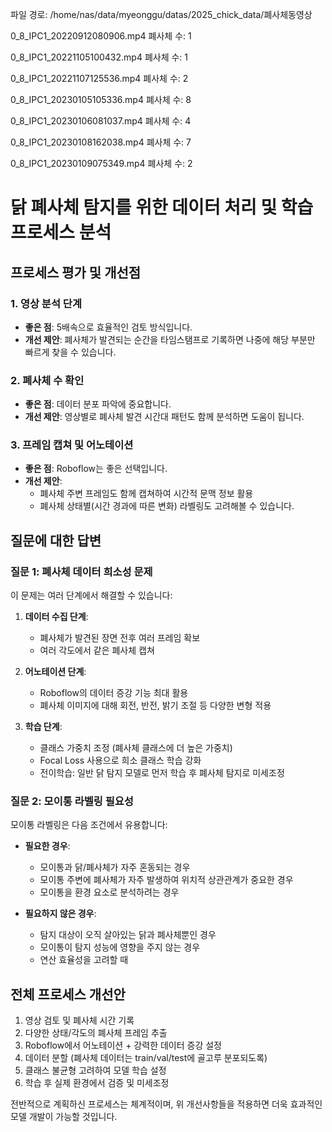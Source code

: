 파일 경로: /home/nas/data/myeonggu/datas/2025_chick_data/폐사체동영상

0_8_IPC1_20220912080906.mp4
폐사체 수: 1

0_8_IPC1_20221105100432.mp4
폐사체 수: 1

0_8_IPC1_20221107125536.mp4
폐사체 수: 2

0_8_IPC1_20230105105336.mp4
폐사체 수: 8

0_8_IPC1_20230106081037.mp4
폐사체 수: 4

0_8_IPC1_20230108162038.mp4
폐사체 수: 7

0_8_IPC1_20230109075349.mp4
폐사체 수: 2

# 닭 폐사체 탐지를 위한 데이터 처리 및 학습 프로세스 분석

## 프로세스 평가 및 개선점

### 1. 영상 분석 단계
- **좋은 점**: 5배속으로 효율적인 검토 방식입니다.
- **개선 제안**: 폐사체가 발견되는 순간을 타임스탬프로 기록하면 나중에 해당 부분만 빠르게 찾을 수 있습니다.

### 2. 폐사체 수 확인
- **좋은 점**: 데이터 분포 파악에 중요합니다.
- **개선 제안**: 영상별로 폐사체 발견 시간대 패턴도 함께 분석하면 도움이 됩니다.

### 3. 프레임 캡쳐 및 어노테이션
- **좋은 점**: Roboflow는 좋은 선택입니다.
- **개선 제안**: 
  - 폐사체 주변 프레임도 함께 캡쳐하여 시간적 문맥 정보 활용
  - 폐사체 상태별(시간 경과에 따른 변화) 라벨링도 고려해볼 수 있습니다.

## 질문에 대한 답변

### 질문 1: 폐사체 데이터 희소성 문제
이 문제는 여러 단계에서 해결할 수 있습니다:

1. **데이터 수집 단계**:
   - 폐사체가 발견된 장면 전후 여러 프레임 확보
   - 여러 각도에서 같은 폐사체 캡쳐

2. **어노테이션 단계**:
   - Roboflow의 데이터 증강 기능 최대 활용
   - 폐사체 이미지에 대해 회전, 반전, 밝기 조절 등 다양한 변형 적용

3. **학습 단계**:
   - 클래스 가중치 조정 (폐사체 클래스에 더 높은 가중치)
   - Focal Loss 사용으로 희소 클래스 학습 강화
   - 전이학습: 일반 닭 탐지 모델로 먼저 학습 후 폐사체 탐지로 미세조정

### 질문 2: 모이통 라벨링 필요성
모이통 라벨링은 다음 조건에서 유용합니다:

- **필요한 경우**: 
  - 모이통과 닭/폐사체가 자주 혼동되는 경우
  - 모이통 주변에 폐사체가 자주 발생하여 위치적 상관관계가 중요한 경우
  - 모이통을 환경 요소로 분석하려는 경우

- **필요하지 않은 경우**:
  - 탐지 대상이 오직 살아있는 닭과 폐사체뿐인 경우
  - 모이통이 탐지 성능에 영향을 주지 않는 경우
  - 연산 효율성을 고려할 때

## 전체 프로세스 개선안

1. 영상 검토 및 폐사체 시간 기록
2. 다양한 상태/각도의 폐사체 프레임 추출
3. Roboflow에서 어노테이션 + 강력한 데이터 증강 설정
4. 데이터 분할 (폐사체 데이터는 train/val/test에 골고루 분포되도록)
5. 클래스 불균형 고려하여 모델 학습 설정
6. 학습 후 실제 환경에서 검증 및 미세조정

전반적으로 계획하신 프로세스는 체계적이며, 위 개선사항들을 적용하면 더욱 효과적인 모델 개발이 가능할 것입니다.